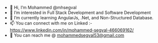 - 👋 Hi, I’m Mohammed @mhsegval
- 👀 I’m interested in Full Stack Development and Software Development
- 🌱 I’m currently learning AngularJs, .Net, and Non-Structured Database. 
- 📫 You can connect with me on Linked :- https://www.linkedin.com/in/mohammed-segval-466069162/
- 📧 You can reach me @ mohammedsegval53@gmail.com

<!---
mhsegval/mhsegval is a ✨ special ✨ repository because its `README.md` (this file) appears on your GitHub profile.
You can click the Preview link to take a look at your changes.
--->
